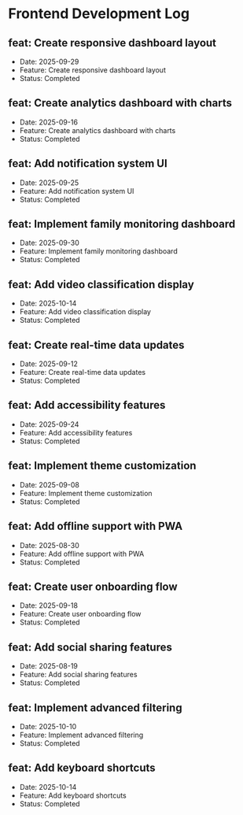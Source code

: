 # Frontend Development Log


## feat: Create responsive dashboard layout
- Date: 2025-09-29
- Feature: Create responsive dashboard layout
- Status: Completed

## feat: Create analytics dashboard with charts
- Date: 2025-09-16
- Feature: Create analytics dashboard with charts
- Status: Completed

## feat: Add notification system UI
- Date: 2025-09-25
- Feature: Add notification system UI
- Status: Completed

## feat: Implement family monitoring dashboard
- Date: 2025-09-30
- Feature: Implement family monitoring dashboard
- Status: Completed

## feat: Add video classification display
- Date: 2025-10-14
- Feature: Add video classification display
- Status: Completed

## feat: Create real-time data updates
- Date: 2025-09-12
- Feature: Create real-time data updates
- Status: Completed

## feat: Add accessibility features
- Date: 2025-09-24
- Feature: Add accessibility features
- Status: Completed

## feat: Implement theme customization
- Date: 2025-09-08
- Feature: Implement theme customization
- Status: Completed

## feat: Add offline support with PWA
- Date: 2025-08-30
- Feature: Add offline support with PWA
- Status: Completed

## feat: Create user onboarding flow
- Date: 2025-09-18
- Feature: Create user onboarding flow
- Status: Completed

## feat: Add social sharing features
- Date: 2025-08-19
- Feature: Add social sharing features
- Status: Completed

## feat: Implement advanced filtering
- Date: 2025-10-10
- Feature: Implement advanced filtering
- Status: Completed

## feat: Add keyboard shortcuts
- Date: 2025-10-14
- Feature: Add keyboard shortcuts
- Status: Completed
